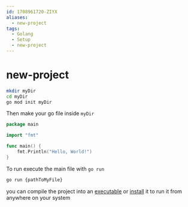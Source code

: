 ```yaml
---
id: 1708961720-ZIYX
aliases:
  - new-project
tags:
  - Golang
  - Setup
  - new-project
---
```


# new-project

```bash
mkdir myDir
cd myDir
go mod init myDir
```

Then make your go file inside `myDir`

```go
package main

import "fmt"

func main() {
    fmt.Println("Hello, World!")
}
```
To run execute the main file with `go run`

```bash
go run {pathToMyFile}
```
you can compile the project into an [executable](make%20program%20executable.md) or
[install](install%20an%20executable.md) it to run it from anywhere on your system

